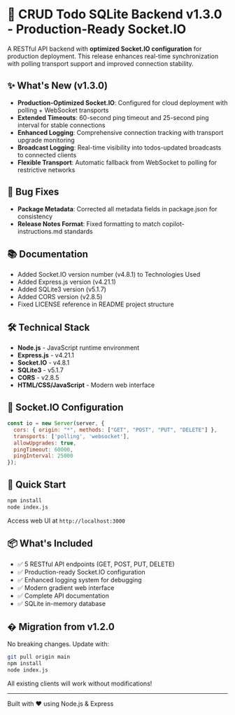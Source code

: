 # 🚀 CRUD Todo SQLite Backend v1.3.0 - Production-Ready Socket.IO

A RESTful API backend with **optimized Socket.IO configuration** for production deployment. This release enhances real-time synchronization with polling transport support and improved connection stability.

## ✨ What's New (v1.3.0)

- **Production-Optimized Socket.IO**: Configured for cloud deployment with polling + WebSocket transports
- **Extended Timeouts**: 60-second ping timeout and 25-second ping interval for stable connections
- **Enhanced Logging**: Comprehensive connection tracking with transport upgrade monitoring
- **Broadcast Logging**: Real-time visibility into todos-updated broadcasts to connected clients
- **Flexible Transport**: Automatic fallback from WebSocket to polling for restrictive networks

## 🐛 Bug Fixes

- **Package Metadata**: Corrected all metadata fields in package.json for consistency
- **Release Notes Format**: Fixed formatting to match copilot-instructions.md standards

## 📚 Documentation

- Added Socket.IO version number (v4.8.1) to Technologies Used
- Added Express.js version (v4.21.1)
- Added SQLite3 version (v5.1.7)
- Added CORS version (v2.8.5)
- Fixed LICENSE reference in README project structure

## 🛠️ Technical Stack

- **Node.js** - JavaScript runtime environment
- **Express.js** - v4.21.1
- **Socket.IO** - v4.8.1
- **SQLite3** - v5.1.7
- **CORS** - v2.8.5
- **HTML/CSS/JavaScript** - Modern web interface

## 🔧 Socket.IO Configuration

```javascript
const io = new Server(server, {
  cors: { origin: "*", methods: ["GET", "POST", "PUT", "DELETE"] },
  transports: ['polling', 'websocket'],
  allowUpgrades: true,
  pingTimeout: 60000,
  pingInterval: 25000
});
```

## 🚀 Quick Start

```bash
npm install
node index.js
```

Access web UI at `http://localhost:3000`

## 📦 What's Included

- ✅ 5 RESTful API endpoints (GET, POST, PUT, DELETE)
- ✅ Production-ready Socket.IO configuration
- ✅ Enhanced logging system for debugging
- ✅ Modern gradient web interface
- ✅ Complete API documentation
- ✅ SQLite in-memory database

## � Migration from v1.2.0

No breaking changes. Update with:

```bash
git pull origin main
npm install
node index.js
```

All existing clients will work without modifications!

---

Built with ❤️ using Node.js & Express
